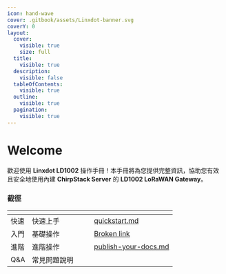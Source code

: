 ```yaml
---
icon: hand-wave
cover: .gitbook/assets/Linxdot-banner.svg
coverY: 0
layout:
  cover:
    visible: true
    size: full
  title:
    visible: true
  description:
    visible: false
  tableOfContents:
    visible: true
  outline:
    visible: true
  pagination:
    visible: true
---
```


# Welcome

歡迎使用 **Linxdot LD1002** 操作手冊！本手冊將為您提供完整資訊，協助您有效且安全地使用內建 **ChirpStack Server** 的 **LD1002 LoRaWAN Gateway**。

### 截徑

<table data-view="cards"><thead><tr><th></th><th></th><th data-hidden data-card-cover data-type="files"></th><th data-hidden></th><th data-hidden data-card-target data-type="content-ref"></th></tr></thead><tbody><tr><td>快速</td><td>快速上手</td><td></td><td></td><td><a href="getting-started/quickstart.md">quickstart.md</a></td></tr><tr><td>入門</td><td>基礎操作</td><td></td><td></td><td><a href="broken-reference">Broken link</a></td></tr><tr><td>進階</td><td>進階操作</td><td></td><td></td><td><a href="getting-started/publish-your-docs.md">publish-your-docs.md</a></td></tr><tr><td>Q&#x26;A</td><td>常見問題說明</td><td></td><td></td><td></td></tr></tbody></table>
